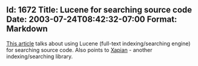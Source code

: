 Id: 1672
Title: Lucene for searching source code
Date: 2003-07-24T08:42:32-07:00
Format: Markdown
--------------
[This
article](http://www.peerfear.org/rss/permalink/2003/07/23/LuceneForSourceManagement/)
talks about using Lucene (full-text indexing/searching engine) for
searching source code. Also points to [Xapian](http://xapian.org/) -
another indexing/searching library.
